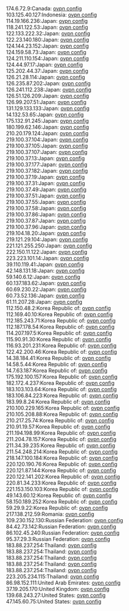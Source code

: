 174.6.72.9:Canada: [ovpn config](vpn/174_6_72_9.ovpn)  
103.125.40.127:Indonesia: [ovpn config](vpn/103_125_40_127.ovpn)  
114.19.166.236:Japan: [ovpn config](vpn/114_19_166_236.ovpn)  
118.241.122.53:Japan: [ovpn config](vpn/118_241_122_53.ovpn)  
122.133.222.32:Japan: [ovpn config](vpn/122_133_222_32.ovpn)  
122.23.140.180:Japan: [ovpn config](vpn/122_23_140_180.ovpn)  
124.144.23.152:Japan: [ovpn config](vpn/124_144_23_152.ovpn)  
124.159.58.73:Japan: [ovpn config](vpn/124_159_58_73.ovpn)  
124.211.110.154:Japan: [ovpn config](vpn/124_211_110_154.ovpn)  
124.44.97.17:Japan: [ovpn config](vpn/124_44_97_17.ovpn)  
125.202.44.37:Japan: [ovpn config](vpn/125_202_44_37.ovpn)  
126.21.28.114:Japan: [ovpn config](vpn/126_21_28_114.ovpn)  
126.235.87.202:Japan: [ovpn config](vpn/126_235_87_202.ovpn)  
126.241.112.238:Japan: [ovpn config](vpn/126_241_112_238.ovpn)  
126.51.126.209:Japan: [ovpn config](vpn/126_51_126_209.ovpn)  
126.99.207.51:Japan: [ovpn config](vpn/126_99_207_51.ovpn)  
131.129.133.133:Japan: [ovpn config](vpn/131_129_133_133.ovpn)  
14.132.53.65:Japan: [ovpn config](vpn/14_132_53_65.ovpn)  
175.132.91.245:Japan: [ovpn config](vpn/175_132_91_245.ovpn)  
180.199.62.146:Japan: [ovpn config](vpn/180_199_62_146.ovpn)  
210.20.179.124:Japan: [ovpn config](vpn/210_20_179_124.ovpn)  
219.100.37.104:Japan: [ovpn config](vpn/219_100_37_104.ovpn)  
219.100.37.105:Japan: [ovpn config](vpn/219_100_37_105.ovpn)  
219.100.37.107:Japan: [ovpn config](vpn/219_100_37_107.ovpn)  
219.100.37.13:Japan: [ovpn config](vpn/219_100_37_13.ovpn)  
219.100.37.177:Japan: [ovpn config](vpn/219_100_37_177.ovpn)  
219.100.37.182:Japan: [ovpn config](vpn/219_100_37_182.ovpn)  
219.100.37.19:Japan: [ovpn config](vpn/219_100_37_19.ovpn)  
219.100.37.31:Japan: [ovpn config](vpn/219_100_37_31.ovpn)  
219.100.37.49:Japan: [ovpn config](vpn/219_100_37_49.ovpn)  
219.100.37.51:Japan: [ovpn config](vpn/219_100_37_51.ovpn)  
219.100.37.55:Japan: [ovpn config](vpn/219_100_37_55.ovpn)  
219.100.37.58:Japan: [ovpn config](vpn/219_100_37_58.ovpn)  
219.100.37.86:Japan: [ovpn config](vpn/219_100_37_86.ovpn)  
219.100.37.87:Japan: [ovpn config](vpn/219_100_37_87.ovpn)  
219.100.37.96:Japan: [ovpn config](vpn/219_100_37_96.ovpn)  
219.104.18.20:Japan: [ovpn config](vpn/219_104_18_20.ovpn)  
219.121.29.104:Japan: [ovpn config](vpn/219_121_29_104.ovpn)  
221.121.255.250:Japan: [ovpn config](vpn/221_121_255_250.ovpn)  
222.150.11.122:Japan: [ovpn config](vpn/222_150_11_122.ovpn)  
223.223.101.14:Japan: [ovpn config](vpn/223_223_101_14.ovpn)  
39.110.119.41:Japan: [ovpn config](vpn/39_110_119_41.ovpn)  
42.148.131.18:Japan: [ovpn config](vpn/42_148_131_18.ovpn)  
59.140.6.12:Japan: [ovpn config](vpn/59_140_6_12.ovpn)  
60.137.183.62:Japan: [ovpn config](vpn/60_137_183_62.ovpn)  
60.69.230.22:Japan: [ovpn config](vpn/60_69_230_22.ovpn)  
60.73.52.136:Japan: [ovpn config](vpn/60_73_52_136.ovpn)  
61.11.207.28:Japan: [ovpn config](vpn/61_11_207_28.ovpn)  
112.150.48.2:Korea Republic of: [ovpn config](vpn/112_150_48_2.ovpn)  
112.169.40.10:Korea Republic of: [ovpn config](vpn/112_169_40_10.ovpn)  
112.185.243.71:Korea Republic of: [ovpn config](vpn/112_185_243_71.ovpn)  
112.187.178.54:Korea Republic of: [ovpn config](vpn/112_187_178_54.ovpn)  
114.207.197.5:Korea Republic of: [ovpn config](vpn/114_207_197_5.ovpn)  
115.90.91.30:Korea Republic of: [ovpn config](vpn/115_90_91_30.ovpn)  
116.93.201.231:Korea Republic of: [ovpn config](vpn/116_93_201_231.ovpn)  
122.42.200.46:Korea Republic of: [ovpn config](vpn/122_42_200_46.ovpn)  
14.38.184.41:Korea Republic of: [ovpn config](vpn/14_38_184_41.ovpn)  
14.58.5.44:Korea Republic of: [ovpn config](vpn/14_58_5_44.ovpn)  
14.7.63.187:Korea Republic of: [ovpn config](vpn/14_7_63_187.ovpn)  
175.192.100.157:Korea Republic of: [ovpn config](vpn/175_192_100_157.ovpn)  
182.172.4.237:Korea Republic of: [ovpn config](vpn/182_172_4_237.ovpn)  
183.103.103.64:Korea Republic of: [ovpn config](vpn/183_103_103_64.ovpn)  
183.106.84.223:Korea Republic of: [ovpn config](vpn/183_106_84_223.ovpn)  
183.99.8.24:Korea Republic of: [ovpn config](vpn/183_99_8_24.ovpn)  
210.100.229.165:Korea Republic of: [ovpn config](vpn/210_100_229_165.ovpn)  
210.105.208.88:Korea Republic of: [ovpn config](vpn/210_105_208_88.ovpn)  
210.217.25.74:Korea Republic of: [ovpn config](vpn/210_217_25_74.ovpn)  
210.91.19.57:Korea Republic of: [ovpn config](vpn/210_91_19_57.ovpn)  
211.194.198.99:Korea Republic of: [ovpn config](vpn/211_194_198_99.ovpn)  
211.204.78.157:Korea Republic of: [ovpn config](vpn/211_204_78_157.ovpn)  
211.34.39.235:Korea Republic of: [ovpn config](vpn/211_34_39_235.ovpn)  
211.54.248.214:Korea Republic of: [ovpn config](vpn/211_54_248_214.ovpn)  
218.147.100.184:Korea Republic of: [ovpn config](vpn/218_147_100_184.ovpn)  
220.120.190.76:Korea Republic of: [ovpn config](vpn/220_120_190_76.ovpn)  
220.121.87.144:Korea Republic of: [ovpn config](vpn/220_121_87_144.ovpn)  
220.122.141.202:Korea Republic of: [ovpn config](vpn/220_122_141_202.ovpn)  
220.81.34.233:Korea Republic of: [ovpn config](vpn/220_81_34_233.ovpn)  
221.153.150.103:Korea Republic of: [ovpn config](vpn/221_153_150_103.ovpn)  
49.143.60.12:Korea Republic of: [ovpn config](vpn/49_143_60_12.ovpn)  
58.150.189.252:Korea Republic of: [ovpn config](vpn/58_150_189_252.ovpn)  
59.29.9.22:Korea Republic of: [ovpn config](vpn/59_29_9_22.ovpn)  
217.138.212.59:Romania: [ovpn config](vpn/217_138_212_59.ovpn)  
109.230.152.130:Russian Federation: [ovpn config](vpn/109_230_152_130.ovpn)  
84.42.73.142:Russian Federation: [ovpn config](vpn/84_42_73_142.ovpn)  
86.102.45.240:Russian Federation: [ovpn config](vpn/86_102_45_240.ovpn)  
95.37.29.3:Russian Federation: [ovpn config](vpn/95_37_29_3.ovpn)  
183.88.237.254:Thailand: [ovpn config](vpn/183_88_237_254.ovpn)  
183.88.237.254:Thailand: [ovpn config](vpn/183_88_237_254.ovpn)  
183.88.237.254:Thailand: [ovpn config](vpn/183_88_237_254.ovpn)  
183.88.237.254:Thailand: [ovpn config](vpn/183_88_237_254.ovpn)  
183.88.237.254:Thailand: [ovpn config](vpn/183_88_237_254.ovpn)  
223.205.234.115:Thailand: [ovpn config](vpn/223_205_234_115.ovpn)  
86.98.152.111:United Arab Emirates: [ovpn config](vpn/86_98_152_111.ovpn)  
37.19.205.170:United Kingdom: [ovpn config](vpn/37_19_205_170.ovpn)  
139.68.243.27:United States: [ovpn config](vpn/139_68_243_27.ovpn)  
47.145.60.75:United States: [ovpn config](vpn/47_145_60_75.ovpn)  
